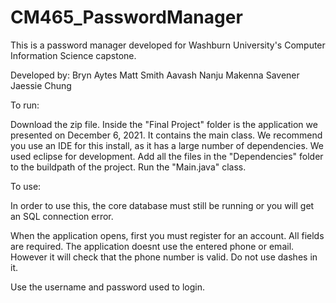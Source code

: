 # CM465_PasswordManager
This is a password manager developed for Washburn University's Computer Information Science capstone. 

Developed by:
Bryn Aytes
Matt Smith
Aavash Nanju
Makenna Savener
Jaessie Chung

To run:

Download the zip file.
Inside the "Final Project" folder is the application we presented on December 6, 2021. It contains the main class. 
We recommend you use an IDE for this install, as it has a large number of dependencies. We used eclipse for development. 
Add all the files in the "Dependencies" folder to the buildpath of the project. 
Run the "Main.java" class. 



To use:

In order to use this, the core database must still be running or you will get an SQL connection error. 

When the application opens, first you must register for an account. All fields are required. The application doesnt use the entered phone or email. However it will check that the phone number is valid. Do not use dashes in it. 

Use the username and password used to login. 
